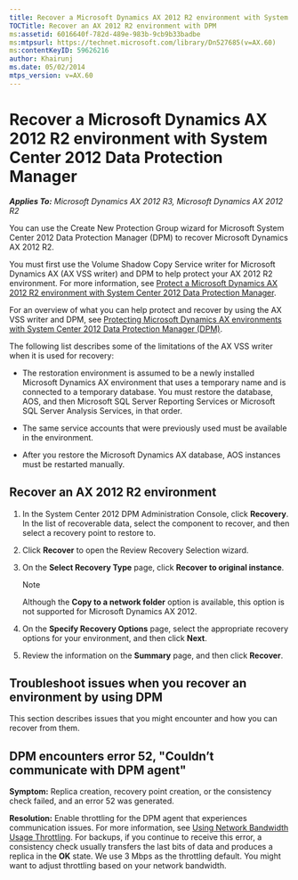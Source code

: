 ```yaml
---
title: Recover a Microsoft Dynamics AX 2012 R2 environment with System Center 2012 Data Protection Manager
TOCTitle: Recover an AX 2012 R2 environment with DPM
ms:assetid: 6016640f-782d-489e-983b-9cb9b33badbe
ms:mtpsurl: https://technet.microsoft.com/library/Dn527685(v=AX.60)
ms:contentKeyID: 59626216
author: Khairunj
ms.date: 05/02/2014
mtps_version: v=AX.60
---
```


# Recover a Microsoft Dynamics AX 2012 R2 environment with System Center 2012 Data Protection Manager 


_**Applies To:** Microsoft Dynamics AX 2012 R3, Microsoft Dynamics AX 2012 R2_

You can use the Create New Protection Group wizard for Microsoft System Center 2012 Data Protection Manager (DPM) to recover Microsoft Dynamics AX 2012 R2.

You must first use the Volume Shadow Copy Service writer for Microsoft Dynamics AX (AX VSS writer) and DPM to help protect your AX 2012 R2 environment. For more information, see [Protect a Microsoft Dynamics AX 2012 R2 environment with System Center 2012 Data Protection Manager](protect-a-microsoft-dynamics-ax-2012-r2-environment-with-system-center-2012-data-protection-manager.md).

For an overview of what you can help protect and recover by using the AX VSS writer and DPM, see [Protecting Microsoft Dynamics AX environments with System Center 2012 Data Protection Manager (DPM)](protecting-microsoft-dynamics-ax-environments-with-system-center-2012-data-protection-manager-dpm.md).

The following list describes some of the limitations of the AX VSS writer when it is used for recovery:

  - The restoration environment is assumed to be a newly installed Microsoft Dynamics AX environment that uses a temporary name and is connected to a temporary database. You must restore the database, AOS, and then Microsoft SQL Server Reporting Services or Microsoft SQL Server Analysis Services, in that order.

  - The same service accounts that were previously used must be available in the environment.

  - After you restore the Microsoft Dynamics AX database, AOS instances must be restarted manually.

## Recover an AX 2012 R2 environment

1.  In the System Center 2012 DPM Administration Console, click **Recovery**. In the list of recoverable data, select the component to recover, and then select a recovery point to restore to.

2.  Click **Recover** to open the Review Recovery Selection wizard.

3.  On the **Select Recovery Type** page, click **Recover to original instance**.
    

    > [!NOTE]
    > <P>Although the <STRONG>Copy to a network folder</STRONG> option is available, this option is not supported for Microsoft Dynamics AX 2012.</P>



4.  On the **Specify Recovery Options** page, select the appropriate recovery options for your environment, and then click **Next**.

5.  Review the information on the **Summary** page, and then click **Recover**.

## Troubleshoot issues when you recover an environment by using DPM

This section describes issues that you might encounter and how you can recover from them.

## DPM encounters error 52, "Couldn’t communicate with DPM agent"

**Symptom:** Replica creation, recovery point creation, or the consistency check failed, and an error 52 was generated.

**Resolution:** Enable throttling for the DPM agent that experiences communication issues. For more information, see [Using Network Bandwidth Usage Throttling](https://technet.microsoft.com/library/hh758159.aspx). For backups, if you continue to receive this error, a consistency check usually transfers the last bits of data and produces a replica in the **OK** state. We use 3 Mbps as the throttling default. You might want to adjust throttling based on your network bandwidth.

  


